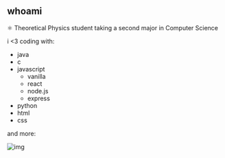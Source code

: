 ## whoami

⚛ Theoretical Physics student taking a second major in Computer Science 

i <3 coding with:  
- java
- c
- javascript
  - vanilla
  - react
  - node.js
  - express
- python
- html
- css

and more:

![img](https://skillicons.dev/icons?i=c,cpp,java,py,js,ts,nodejs,react,html,css,php,git,wordpress,mongodb,blender)
